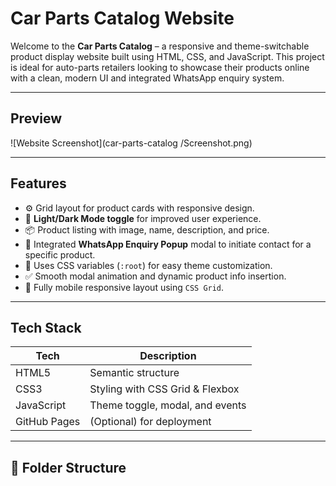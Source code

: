 # Car Parts Catalog Website

Welcome to the **Car Parts Catalog** – a responsive and theme-switchable product display website built using HTML, CSS, and JavaScript. This project is ideal for auto-parts retailers looking to showcase their products online with a clean, modern UI and integrated WhatsApp enquiry system.

---

## Preview

![Website Screenshot](car-parts-catalog
/Screenshot.png)


---

## Features

- ⚙️ Grid layout for product cards with responsive design.
- 🌙 **Light/Dark Mode toggle** for improved user experience.
- 📦 Product listing with image, name, description, and price.
- 💬 Integrated **WhatsApp Enquiry Popup** modal to initiate contact for a specific product.
- 🎨 Uses CSS variables (`:root`) for easy theme customization.
- ✅ Smooth modal animation and dynamic product info insertion.
- 📱 Fully mobile responsive layout using `CSS Grid`.

---

## Tech Stack

| Tech        | Description                     |
|-------------|---------------------------------|
| HTML5       | Semantic structure              |
| CSS3        | Styling with CSS Grid & Flexbox |
| JavaScript  | Theme toggle, modal, and events |
| GitHub Pages| (Optional) for deployment       |

---

## 📂 Folder Structure

